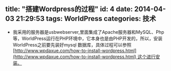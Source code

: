title: "搭建Wordpress的过程"
id: 4
date: 2014-04-03 21:29:53
tags: WorldPress
categories: 技术 
---
<!--more-->
*   我采用的服务器是usbwebserver,里面集成了Apache服务器和MySQL、Php 等，WorldPress运行在PHP环境中，它本身也是由PHP开发的，所以，安装WorldPress之前要先装好mysql 数据库，具体过程可以参照[http://www.wpdaxue.com/how-to-install-wordpress.html](http://www.wpdaxue.com/how-to-install-wordpress.html) 这个进行安装。
&nbsp;